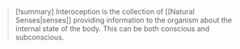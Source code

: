 > [!summary] 
>  Interoception is the collection of [[Natural Senses|senses]] providing information to the organism about the internal state of the body. This can be both conscious and subconscious.